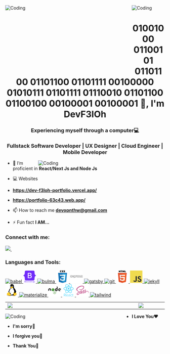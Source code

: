  <!-- [![MasterHead](https://miro.medium.com/max/720/1*L_QoAG863l8QvqxpNyBiqw.gif)] -->
<img align="top" alt="Coding" width="1000" height = "auto" src="https://github.com/DevOpF3loH/DevOpF3loH/assets/126726529/ed63e52f-7592-420a-a020-6bdaee4dd7a1">
<img align="left" alt="Coding" width="400" height = "200" src="https://github.com/DevOpF3loH/DevOpF3loH/assets/126726529/53bbb047-b4d6-47ef-b358-b713ad97a141">
<h1 align="center">01001000 01100101 01101100 01101100 01101111 00100000 01010111 01101111 01110010 01101100 01100100 00100001 00100001 👋, I'm DevF3lOh</h1>
<h3 align="center">Experiencing myself through a computer💻</h3>
<h3 align="center">Fullstack Software Developer | UX Designer | Cloud Engineer | Mobile Developer </h3>
<img align="right" alt="Coding" width="400" height = "auto" src="https://github.com/DevOpF3loH/DevOpF3loH/assets/126726529/6dd68151-3c5e-419c-8aaa-5a8956d336c6">

- 🌱 I’m proficient in **React/Next Js and Node Js**
  
- 💻 Websites
- **https://dev-f3loh-portfolio.vercel.app/**
- **https://portfolio-63c43.web.app/**

- 📫 How to reach me **devopnthw@gmail.com**

- ⚡ Fun fact **I AM...**

<h3 align="left">Connect with me:</h3>
<p align="left">
<a href="https://www.linkedin.com/in/nthiwa-felix-04bb5724b/" target="_blank">
    <img src="https://img.shields.io/badge/LinkedIn-0077B5?style=for-the-badge&logo=linkedin&logoColor=white" />    
</a>&nbsp;&nbsp;
</p>

<h3 align="left">Languages and Tools:</h3>
<p align="left"> <a href="https://babeljs.io/" target="_blank" rel="noreferrer"> <img src="https://www.vectorlogo.zone/logos/babeljs/babeljs-icon.svg" alt="babel" width="40" height="40"/> </a> <a href="https://getbootstrap.com" target="_blank" rel="noreferrer"> <img src="https://raw.githubusercontent.com/devicons/devicon/master/icons/bootstrap/bootstrap-plain-wordmark.svg" alt="bootstrap" width="40" height="40"/> </a> <a href="https://bulma.io/" target="_blank" rel="noreferrer"> <img src="https://raw.githubusercontent.com/gilbarbara/logos/804dc257b59e144eaca5bc6ffd16949752c6f789/logos/bulma.svg" alt="bulma" width="40" height="40"/> </a> <a href="https://www.w3schools.com/css/" target="_blank" rel="noreferrer"> <img src="https://raw.githubusercontent.com/devicons/devicon/master/icons/css3/css3-original-wordmark.svg" alt="css3" width="40" height="40"/> </a> <a href="https://expressjs.com" target="_blank" rel="noreferrer"> <img src="https://raw.githubusercontent.com/devicons/devicon/master/icons/express/express-original-wordmark.svg" alt="express" width="40" height="40"/> </a> <a href="https://www.gatsbyjs.com/" target="_blank" rel="noreferrer"> <img src="https://www.vectorlogo.zone/logos/gatsbyjs/gatsbyjs-icon.svg" alt="gatsby" width="40" height="40"/> </a> <a href="https://git-scm.com/" target="_blank" rel="noreferrer"> <img src="https://www.vectorlogo.zone/logos/git-scm/git-scm-icon.svg" alt="git" width="40" height="40"/> </a> <a href="https://www.w3.org/html/" target="_blank" rel="noreferrer"> <img src="https://raw.githubusercontent.com/devicons/devicon/master/icons/html5/html5-original-wordmark.svg" alt="html5" width="40" height="40"/> </a> <a href="https://developer.mozilla.org/en-US/docs/Web/JavaScript" target="_blank" rel="noreferrer"> <img src="https://raw.githubusercontent.com/devicons/devicon/master/icons/javascript/javascript-original.svg" alt="javascript" width="40" height="40"/> </a> <a href="https://jekyllrb.com/" target="_blank" rel="noreferrer"> <img src="https://www.vectorlogo.zone/logos/jekyllrb/jekyllrb-icon.svg" alt="jekyll" width="40" height="40"/> </a> <a href="https://www.linux.org/" target="_blank" rel="noreferrer"> <img src="https://raw.githubusercontent.com/devicons/devicon/master/icons/linux/linux-original.svg" alt="linux" width="40" height="40"/> </a> <a href="https://materializecss.com/" target="_blank" rel="noreferrer"> <img src="https://raw.githubusercontent.com/prplx/svg-logos/5585531d45d294869c4eaab4d7cf2e9c167710a9/svg/materialize.svg" alt="materialize" width="40" height="40"/> </a> <a href="https://nodejs.org" target="_blank" rel="noreferrer"> <img src="https://raw.githubusercontent.com/devicons/devicon/master/icons/nodejs/nodejs-original-wordmark.svg" alt="nodejs" width="40" height="40"/> </a> <a href="https://reactjs.org/" target="_blank" rel="noreferrer"> <img src="https://raw.githubusercontent.com/devicons/devicon/master/icons/react/react-original-wordmark.svg" alt="react" width="40" height="40"/> </a> <a href="https://sass-lang.com" target="_blank" rel="noreferrer"> <img src="https://raw.githubusercontent.com/devicons/devicon/master/icons/sass/sass-original.svg" alt="sass" width="40" height="40"/> </a> <a href="https://tailwindcss.com/" target="_blank" rel="noreferrer"> <img src="https://www.vectorlogo.zone/logos/tailwindcss/tailwindcss-icon.svg" alt="tailwind" width="40" height="40"/> </a> </p>

<center>
  <table>
  <tr>
      <td><img width="400px" height = "auto" align="left" src="https://github-readme-stats.vercel.app/api?username=DevOpF3loH&count_private=true&show_icons=true&theme=dark&layout=compact" /></td>
      <td><img width="400px" height = "auto" align="left" src="https://github-readme-stats.vercel.app/api/top-langs/?username=DevOpF3loH&hide=html&layout=compact&theme=dark" /></td>      
    <td><img width="400px" height = "auto" align="left" src="https://github-readme-streak-stats.herokuapp.com/?user=DevOpF3loH&hide=html&layout=compact&theme=dark" /></td>   
  </tr>   
</table>
</center>


<img align="left" alt="Coding" width="400" height = "auto" src="https://github.com/DevOpF3loH/DevOpF3loH/assets/126726529/eeac2fc3-978f-48a3-ba1d-22cac89f603a">

- **I Love You❤️**
  
- **I'm sorry🥰**
  
- **I forgive you🤗**
  
- **Thank You🧘**


<!---
DevOpF3loH/DevOpF3loH is a ✨ special ✨ repository because its `README.md` (this file) appears on your GitHub profile.
You can click the Preview link to take a look at your changes.
--->
